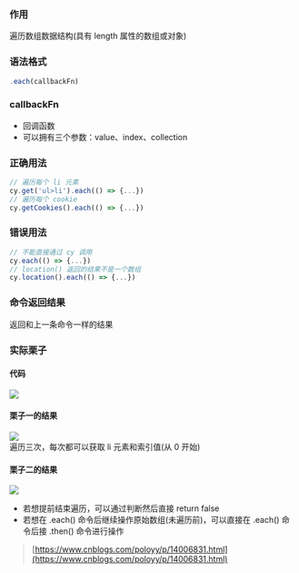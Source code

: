 
### 作用
遍历数组数据结构(具有 length 属性的数组或对象)


### 语法格式
```javascript
.each(callbackFn)
```


### callbackFn

- 回调函数
- 可以拥有三个参数：value、index、collection

### 正确用法
```javascript
// 遍历每个 li 元素
cy.get('ul>li').each(() => {...})
// 遍历每个 cookie 
cy.getCookies().each(() => {...})
```


### 错误用法
```javascript
// 不能直接通过 cy 调用
cy.each(() => {...})   
// location() 返回的结果不是一个数组
cy.location().each(() => {...})
```


### 命令返回结果
返回和上一条命令一样的结果


### 实际栗子

#### 代码
![](https://cdn.nlark.com/yuque/0/2021/png/12492743/1616402616891-0eb8cc66-5140-4963-9392-09d483743f18.png#align=left&display=inline&height=565&margin=%5Bobject%20Object%5D&originHeight=565&originWidth=634&size=0&status=done&style=none&width=634)

#### 栗子一的结果
![](https://cdn.nlark.com/yuque/0/2021/png/12492743/1616402635565-602d3b6d-dd64-4d2c-b125-23caad496af7.png#align=left&display=inline&height=254&margin=%5Bobject%20Object%5D&originHeight=254&originWidth=1303&size=0&status=done&style=none&width=1303)  
遍历三次，每次都可以获取 li 元素和索引值(从 0 开始)


#### 栗子二的结果
![](https://cdn.nlark.com/yuque/0/2021/png/12492743/1616402677176-e484b983-f09f-4d8d-855a-69d45992dc57.png#align=left&display=inline&height=363&margin=%5Bobject%20Object%5D&originHeight=363&originWidth=1718&size=0&status=done&style=none&width=1718)

- 若想提前结束遍历，可以通过判断然后直接 return false 
- 若想在 .each() 命令后继续操作原始数组(未遍历前)，可以直接在 .each() 命令后接 .then() 命令进行操作

> [https://www.cnblogs.com/poloyy/p/14006831.html](https://www.cnblogs.com/poloyy/p/14006831.html)

